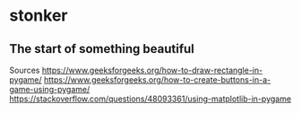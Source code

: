 # stonker

## The start of something beautiful

Sources
https://www.geeksforgeeks.org/how-to-draw-rectangle-in-pygame/
https://www.geeksforgeeks.org/how-to-create-buttons-in-a-game-using-pygame/
https://stackoverflow.com/questions/48093361/using-matplotlib-in-pygame
